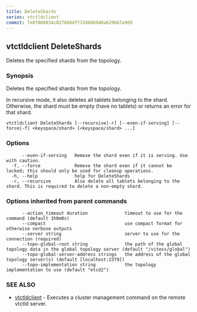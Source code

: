 ```yaml
---
title: DeleteShards
series: vtctldclient
commit: 7e8f008834c0278b8df733d606940a629b67a9d9
---
```

## vtctldclient DeleteShards

Deletes the specified shards from the topology.

### Synopsis

Deletes the specified shards from the topology.

In recursive mode, it also deletes all tablets belonging to the shard.
Otherwise, the shard must be empty (have no tablets) or returns an error for
that shard.

```
vtctldclient DeleteShards [--recursive|-r] [--even-if-serving] [--force|-f] <keyspace/shard> [<keyspace/shard> ...]
```

### Options

```
      --even-if-serving   Remove the shard even if it is serving. Use with caution.
  -f, --force             Remove the shard even if it cannot be locked; this should only be used for cleanup operations.
  -h, --help              help for DeleteShards
  -r, --recursive         Also delete all tablets belonging to the shard. This is required to delete a non-empty shard.
```

### Options inherited from parent commands

```
      --action_timeout duration              timeout to use for the command (default 1h0m0s)
      --compact                              use compact format for otherwise verbose outputs
      --server string                        server to use for the connection (required)
      --topo-global-root string              the path of the global topology data in the global topology server (default "/vitess/global")
      --topo-global-server-address strings   the address of the global topology server(s) (default [localhost:2379])
      --topo-implementation string           the topology implementation to use (default "etcd2")
```

### SEE ALSO

* [vtctldclient](../)	 - Executes a cluster management command on the remote vtctld server.


